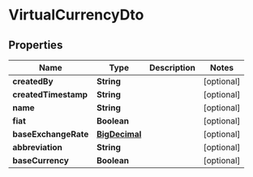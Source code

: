 

# VirtualCurrencyDto

## Properties

Name | Type | Description | Notes
------------ | ------------- | ------------- | -------------
**createdBy** | **String** |  |  [optional]
**createdTimestamp** | **String** |  |  [optional]
**name** | **String** |  |  [optional]
**fiat** | **Boolean** |  |  [optional]
**baseExchangeRate** | [**BigDecimal**](BigDecimal.md) |  |  [optional]
**abbreviation** | **String** |  |  [optional]
**baseCurrency** | **Boolean** |  |  [optional]



